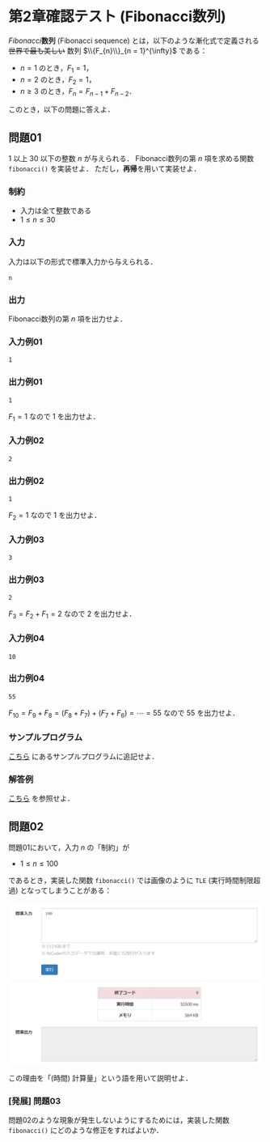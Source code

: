 # 第2章確認テスト (Fibonacci数列)

*Fibonacci***数列** (Fibonacci sequence) とは，以下のような漸化式で定義される ~~世界で最も美しい~~ 数列 $\\{F_{n}\\}_{n  = 1}^{\infty}$ である：

- $n = 1$ のとき，$F_{1} = 1$，
- $n = 2$ のとき，$F_{2} = 1$，
- $n \geq 3$ のとき，$F_{n} = F_{n - 1} + F_{n - 2}$．

このとき，以下の問題に答えよ．

## 問題01

$1$ 以上 $30$ 以下の整数 $n$ が与えられる．
Fibonacci数列の第 $n$ 項を求める関数 `fibonacci()` を実装せよ．
ただし，**再帰**を用いて実装せよ．

### 制約

- 入力は全て整数である
- $1 \leq n \leq 30$

### 入力

入力は以下の形式で標準入力から与えられる．

```
n
```

### 出力

Fibonacci数列の第 $n$ 項を出力せよ．

### 入力例01

```
1
```

### 出力例01

```
1
```

$F_{1} = 1$ なので $1$ を出力せよ．

### 入力例02

```
2
```

### 出力例02

```
1
```

$F_{2} = 1$ なので $1$ を出力せよ．

### 入力例03

```
3
```

### 出力例03

```
2
```

$F_{3} = F_{2} + F_{1} = 2$ なので $2$ を出力せよ．

### 入力例04

```
10
```

### 出力例04

```
55
```

$F_{10} = F_{9} + F_{8} = (F_{8} + F_{7}) + (F_{7} + F_{6}) = \cdots = 55$ なので $55$ を出力せよ．

### サンプルプログラム

[こちら](https://github.com/fumiyanll23/cpp-learning/tree/main/exercises/chapter02/sample.cpp) にあるサンプルプログラムに追記せよ．

### 解答例

[こちら](https://github.com/fumiyanll23/cpp-learning/tree/main/exercises/chapter02/ans.cpp) を参照せよ．

## 問題02

問題01において，入力 $n$ の「制約」が

- $1 \leq n \leq 100$

であるとき，実装した関数 `fibonacci()` では画像のように `TLE` (実行時間制限超過) となってしまうことがある：

![n = 100のときの実行結果](https://raw.githubusercontent.com/fumiyanll23/cpp-learning/main/exercises/chapter02/fibonacci_100.png)

この理由を「(時間) 計算量」という語を用いて説明せよ．

### [発展] 問題03

問題02のような現象が発生しないようにするためには，実装した関数 `fibonacci()` にどのような修正をすればよいか．
